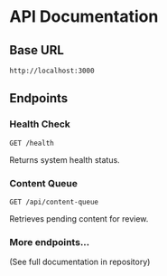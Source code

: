# API Documentation

## Base URL
```
http://localhost:3000
```

## Endpoints

### Health Check
```
GET /health
```

Returns system health status.

### Content Queue
```
GET /api/content-queue
```

Retrieves pending content for review.

### More endpoints...
(See full documentation in repository)
